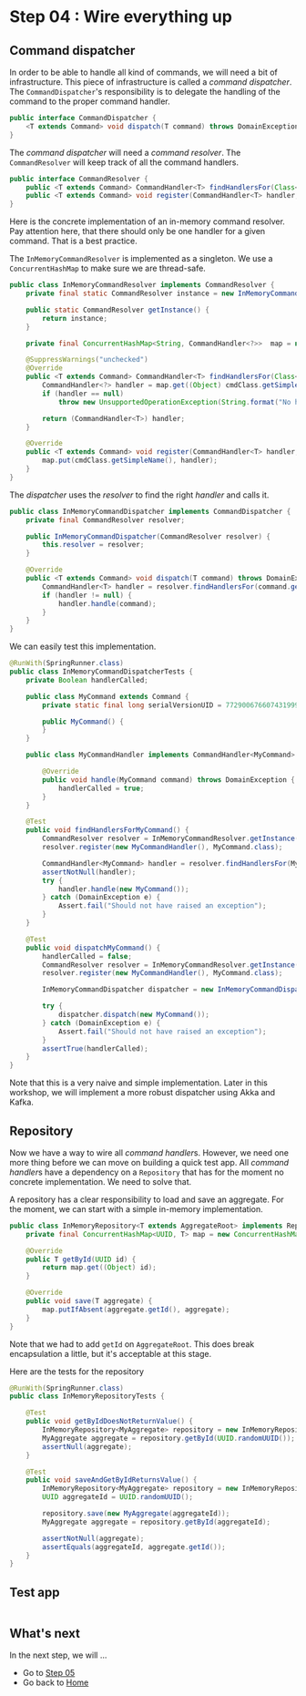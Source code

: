 # Step 04 : Wire everything up

## Command dispatcher

In order to be able to handle all kind of commands, we will need a bit of infrastructure. This piece of infrastructure is called a *command dispatcher*. The `CommandDispatcher`'s responsibility is to delegate the handling of the command to the proper command handler.

```Java
public interface CommandDispatcher {
    <T extends Command> void dispatch(T command) throws DomainException;
}
```

The *command dispatcher* will need a *command resolver*. The `CommandResolver` will keep track of all the command handlers.

```Java
public interface CommandResolver {
    public <T extends Command> CommandHandler<T> findHandlersFor(Class<?> cmdClass);
    public <T extends Command> void register(CommandHandler<T> handler, Class<?> cmdClass);
}
```

Here is the concrete implementation of an in-memory command resolver. Pay attention here, that there should only be one handler for a given command. That is a best practice. 

The `InMemoryCommandResolver` is implemented as a singleton. We use a `ConcurrentHashMap` to make sure we are thread-safe.

```Java
public class InMemoryCommandResolver implements CommandResolver {
    private final static CommandResolver instance = new InMemoryCommandResolver();

    public static CommandResolver getInstance() {
        return instance;
    }

    private final ConcurrentHashMap<String, CommandHandler<?>>  map = new ConcurrentHashMap<String, CommandHandler<?>>();

    @SuppressWarnings("unchecked")
    @Override
    public <T extends Command> CommandHandler<T> findHandlersFor(Class<?> cmdClass) {
        CommandHandler<?> handler = map.get((Object) cmdClass.getSimpleName());
        if (handler == null)
            throw new UnsupportedOperationException(String.format("No handler defined for command %s", cmdClass.getSimpleName()));

        return (CommandHandler<T>) handler;
    }

    @Override
    public <T extends Command> void register(CommandHandler<T> handler, Class<?> cmdClass) {
        map.put(cmdClass.getSimpleName(), handler);
    }
}
```

The *dispatcher* uses the *resolver* to find the right *handler* and calls it.

```Java
public class InMemoryCommandDispatcher implements CommandDispatcher {
    private final CommandResolver resolver;

    public InMemoryCommandDispatcher(CommandResolver resolver) {
        this.resolver = resolver;
    }

    @Override
    public <T extends Command> void dispatch(T command) throws DomainException {
        CommandHandler<T> handler = resolver.findHandlersFor(command.getClass());
        if (handler != null) {
            handler.handle(command);
        }
    }
}
```

We can easily test this implementation.

```Java
@RunWith(SpringRunner.class)
public class InMemoryCommandDispatcherTests {
    private Boolean handlerCalled;

    public class MyCommand extends Command {
        private static final long serialVersionUID = 7729006766074319990L;

        public MyCommand() {
        }
    }

    public class MyCommandHandler implements CommandHandler<MyCommand> {

        @Override
        public void handle(MyCommand command) throws DomainException {
            handlerCalled = true;
        }
    }

    @Test
    public void findHandlersForMyCommand() {
        CommandResolver resolver = InMemoryCommandResolver.getInstance();
        resolver.register(new MyCommandHandler(), MyCommand.class);

        CommandHandler<MyCommand> handler = resolver.findHandlersFor(MyCommand.class);
        assertNotNull(handler);
        try {
            handler.handle(new MyCommand());
        } catch (DomainException e) {
            Assert.fail("Should not have raised an exception");
        }
    }

    @Test
    public void dispatchMyCommand() {
        handlerCalled = false;
        CommandResolver resolver = InMemoryCommandResolver.getInstance();
        resolver.register(new MyCommandHandler(), MyCommand.class);

        InMemoryCommandDispatcher dispatcher = new InMemoryCommandDispatcher(resolver);

        try {
            dispatcher.dispatch(new MyCommand());
        } catch (DomainException e) {
            Assert.fail("Should not have raised an exception");
        }
        assertTrue(handlerCalled);
    }
}
```

Note that this is a very naive and simple implementation. Later in this workshop, we will implement a more robust dispatcher using Akka and Kafka.

## Repository

Now we have a way to wire all *command handler*s. However, we need one more thing before we can move on building a quick test app. All *command handler*s have a dependency on a `Repository` that has for the moment no concrete implementation. We need to solve that.

A repository has a clear responsibility to load and save an aggregate. For the moment, we can start with a simple in-memory implementation.

```Java
public class InMemoryRepository<T extends AggregateRoot> implements Repository<T> {
    private final ConcurrentHashMap<UUID, T> map = new ConcurrentHashMap<UUID, T>();

    @Override
    public T getById(UUID id) {
        return map.get((Object) id);
    }

    @Override
    public void save(T aggregate) {
        map.putIfAbsent(aggregate.getId(), aggregate);
    }
}
```

Note that we had to add `getId` on `AggregateRoot`. This does break encapsulation a little, but it's acceptable at this stage.

Here are the tests for the repository

```Java
@RunWith(SpringRunner.class)
public class InMemoryRepositoryTests {

    @Test
    public void getByIdDoesNotReturnValue() {
        InMemoryRepository<MyAggregate> repository = new InMemoryRepository<MyAggregate>();
        MyAggregate aggregate = repository.getById(UUID.randomUUID());
        assertNull(aggregate);
    }

    @Test
    public void saveAndGetByIdReturnsValue() {
        InMemoryRepository<MyAggregate> repository = new InMemoryRepository<MyAggregate>();
        UUID aggregateId = UUID.randomUUID();

        repository.save(new MyAggregate(aggregateId));
        MyAggregate aggregate = repository.getById(aggregateId);

        assertNotNull(aggregate);
        assertEquals(aggregateId, aggregate.getId());
    }
}
```

## Test app

```Java

```

## What's next

In the next step, we will ...

* Go to [Step 05](../Step05/Step05.md)
* Go back to [Home](../README.md)